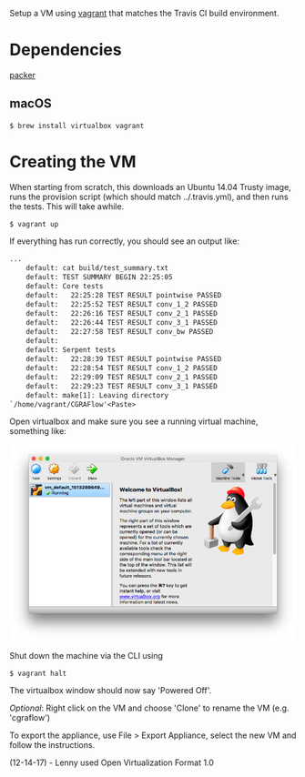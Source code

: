 Setup a VM using [vagrant](https://www.vagrantup.com/) that matches the Travis
CI build environment.

# Dependencies

[packer](https://www.packer.io/intro/getting-started/install.html)
## macOS
```
$ brew install virtualbox vagrant
```

# Creating the VM
When starting from scratch, this downloads an Ubuntu 14.04 Trusty image, runs
the provision script (which should match ../.travis.yml), and then runs the
tests. This will take awhile.
```
$ vagrant up
```

If everything has run correctly, you should see an output like:
```
...
    default: cat build/test_summary.txt
    default: TEST SUMMARY BEGIN 22:25:05
    default: Core tests
    default:   22:25:28 TEST RESULT pointwise PASSED
    default:   22:25:52 TEST RESULT conv_1_2 PASSED
    default:   22:26:16 TEST RESULT conv_2_1 PASSED
    default:   22:26:44 TEST RESULT conv_3_1 PASSED
    default:   22:27:58 TEST RESULT conv_bw PASSED
    default: 
    default: Serpent tests
    default:   22:28:39 TEST RESULT pointwise PASSED
    default:   22:28:54 TEST RESULT conv_1_2 PASSED
    default:   22:29:09 TEST RESULT conv_2_1 PASSED
    default:   22:29:23 TEST RESULT conv_3_1 PASSED
    default: make[1]: Leaving directory `/home/vagrant/CGRAFlow'<Paste>
```

Open virtualbox and make sure you see a running virtual machine, something like:

![virtualbox-image](./images/virtualbox.png)

Shut down the machine via the CLI using
```
$ vagrant halt
```

The virtualbox window should now say 'Powered Off'.

*Optional*: Right click on the VM and choose 'Clone' to rename the VM (e.g.
'cgraflow')

To export the appliance, use File > Export Appliance, select the new VM and
follow the instructions.

(12-14-17) - Lenny used Open Virtualization Format 1.0
